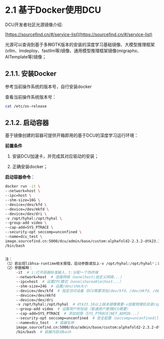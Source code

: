 # 2.1 基于Docker使用DCU

DCU开发者社区光源镜像介绍:

[https://sourcefind.cn/#/service-list](https://sourcefind.cn/#/service-list)

光源可以查询到基于多种DTK版本的安装的深度学习基础镜像、大模型推理框架(vllm、lmdeploy、fastllm等)镜像、通用模型推理框架镜像(migraphx、AITemplate等)镜像；

## 2.1.1. 安装Docker

参考当前操作系统的版本号，自行安装docker

查看当前操作系统版本号：
```bash
cat /etc/os-release
```

## 2.1.2. 启动容器

基于镜像创建的容器可提供开箱即用的基于DCU的深度学习运行环境：

**前置条件**
1. 安装DCU加速卡，并完成其对应驱动的安装；

2. 正确安装docker；

**启动容器命令**：

```bash
docker run -it \
--network=host \
--ipc=host \
--shm-size=16G \
--device=/dev/kfd \
--device=/dev/mkfd \
--device=/dev/dri \
-v /opt/hyhal:/opt/hyhal \
--group-add video \
--cap-add=SYS_PTRACE \
--security-opt seccomp=unconfined \
--name=dcu_test \
image.sourcefind.cn:5000/dcu/admin/base/custom:alphafold2-2.3.2-dtk23.10-py38 \
/bin/bash


注： 
（1）若出现libhsa-runtime相关报错，启动参数请加上-v /opt/hyhal:/opt/hyhal*；若物理机无/opt/hyhal，请下载hyhal并解压放置容器/opt/下；*
（2）参数解释：
     -it  # i:打开容器标准输入，t:分配一个伪终端
     --network=host  # 连接网络（none|host|自定义网络...）
     --ipc=host  # 设置IPC模式（none|shareable|host...）
     --shm-size=24G  # 设置/dev/shm大小
     --device=/dev/kfd  # 指定访问设备（DCU需要添加/dev/kfd、/dev/mkfd、/dev/dri）
     --device=/dev/mkfd
     --device=/dev/dri
     -v /opt/hyhal:/opt/hyhal  # dtk23.10以上版本镜像需要-v挂载物理机目录/opt/hyhal
     --group-add video  # 设置用户附加组（普通用户使用DCU需要）
     --cap-add=SYS_PTRACE  # 添加权限（SYS_PTRACE|NET_ADMIN...）
     --security-opt seccomp=unconfined  # 安全配置（seccomp=unconfined|label=disable...）
     --name=dcu_test   # 容器名称
     image.sourcefind.cn:5000/dcu/admin/base/custom:alphafold2-2.3.2-dtk23.10-py38  # 所需镜像
     /bin/bash  # 容器内启动bash
```           


